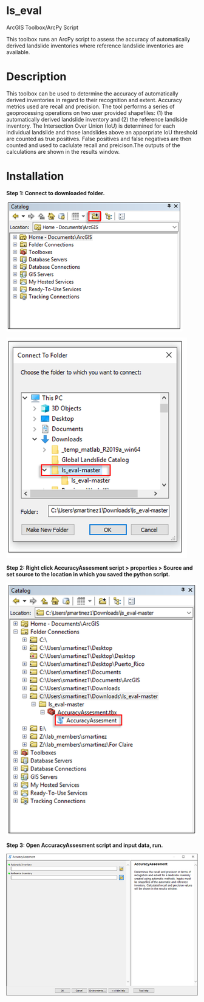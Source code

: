 # ls_eval
ArcGIS Toolbox/ArcPy Script

This toolbox runs an ArcPy script to assess the accuracy of automatically derived landslide inventories where reference landslide inventories are available.

# Description
This toolbox can be used to determine the accuracy of automatically derived inventories in regard to their recognition and extent. Accuracy metrics used are recall and precision. The tool performs a series of geoprocessing operations on two user provided shapefiles: (1) the automatically derived landslide inventory and (2) the reference landlside inventory. The Intersection Over Union (IoU) is determined for each individual landslide and those landslides above an apporpriate IoU threshold are counted as true positives. False positives and false negatives are then counted and used to caclulate recall and preicison.The outputs of the calculations are shown in the results window. 

# Installation

**Step 1: Connect to downloaded folder.**

![TEST](Step1.PNG)

![TEST](Step2.PNG)



**Step 2: Right click AccuracyAssesment script > properties > Source and set source to the location in which you saved the python script.**


![TEST](Step3.PNG)


**Step 3: Open AccuracyAssesment script and input data, run.**


![TEST](Step4.png)

